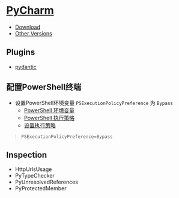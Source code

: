 # [PyCharm](https://www.jetbrains.com/pycharm/)

+ [Download](https://www.jetbrains.com/pycharm/download/)
+ [Other Versions](https://www.jetbrains.com/pycharm/download/other.html)

## Plugins

- [pydantic](https://pydantic-docs.helpmanual.io/pycharm_plugin/)
<!-- - [Getting Started with Sourcery for PyCharm](https://docs.sourcery.ai/Guides/Getting-Started/PyCharm/) -->

## 配置PowerShell终端

+ 设置PowerShell环境变量 `PSExecutionPolicyPreference` 为 `Bypass`
  + [PowerShell 环境变量](https://learn.microsoft.com/zh-cn/powershell/module/microsoft.powershell.core/about/about_environment_variables#powershell-environment-variables)
  + [PowerShell 执行策略](https://learn.microsoft.com/zh-cn/powershell/module/microsoft.powershell.core/about/about_execution_policies#powershell-execution-policies)
  + [设置执行策略](https://learn.microsoft.com/zh-cn/powershell/module/microsoft.powershell.security/set-executionpolicy#1)
> `PSExecutionPolicyPreference=Bypass`

## Inspection

+ HttpUrlsUsage
+ PyTypeChecker
+ PyUnresolvedReferences
+ PyProtectedMember
